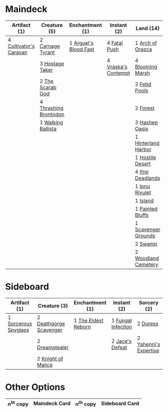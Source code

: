 
# Maindeck

|                                          Artifact (1)                                           |                                          Creature (5)                                          |                                        Enchantment (1)                                         |                                         Instant (2)                                          |                                          Land (14)                                           |                                          Planeswalker (1)                                           |                                           Sorcery (3)                                           |  Unknown (1)   |
|-------------------------------------------------------------------------------------------------|------------------------------------------------------------------------------------------------|------------------------------------------------------------------------------------------------|----------------------------------------------------------------------------------------------|----------------------------------------------------------------------------------------------|-----------------------------------------------------------------------------------------------------|-------------------------------------------------------------------------------------------------|----------------|
|4 [Cultivator's Caravan](http://gatherer.wizards.com/Pages/Card/Details.aspx?multiverseid=417776)|2 [Carnage Tyrant](http://gatherer.wizards.com/Pages/Card/Details.aspx?multiverseid=435334)     |1 [Arguel's Blood Fast](http://gatherer.wizards.com/Pages/Card/Details.aspx?multiverseid=439316)|4 [Fatal Push](http://gatherer.wizards.com/Pages/Card/Details.aspx?multiverseid=423724)       |1 [Arch of Orazca](http://gatherer.wizards.com/Pages/Card/Details.aspx?multiverseid=439849)   |1 [Liliana, Death's Majesty](http://gatherer.wizards.com/Pages/Card/Details.aspx?multiverseid=426799)|1 [Battle at the Bridge](http://gatherer.wizards.com/Pages/Card/Details.aspx?multiverseid=423720)|1 Never / Return|
|                                                                                                 |3 [Hostage Taker](http://gatherer.wizards.com/Pages/Card/Details.aspx?multiverseid=435379)      |                                                                                                |4 [Vraska's Contempt](http://gatherer.wizards.com/Pages/Card/Details.aspx?multiverseid=435283)|4 [Blooming Marsh](http://gatherer.wizards.com/Pages/Card/Details.aspx?multiverseid=417816)   |                                                                                                     |2 [Duress](http://gatherer.wizards.com/Pages/Card/Details.aspx?multiverseid=None)                |                |
|                                                                                                 |2 [The Scarab God](http://gatherer.wizards.com/Pages/Card/Details.aspx?multiverseid=430688)     |                                                                                                |                                                                                              |2 [Fetid Pools](http://gatherer.wizards.com/Pages/Card/Details.aspx?multiverseid=426945)      |                                                                                                     |4 [Hour of Promise](http://gatherer.wizards.com/Pages/Card/Details.aspx?multiverseid=430809)     |                |
|                                                                                                 |4 [Thrashing Brontodon](http://gatherer.wizards.com/Pages/Card/Details.aspx?multiverseid=439805)|                                                                                                |                                                                                              |2 [Forest](http://gatherer.wizards.com/Pages/Card/Details.aspx?multiverseid=439605)           |                                                                                                     |                                                                                                 |                |
|                                                                                                 |1 [Walking Ballista](http://gatherer.wizards.com/Pages/Card/Details.aspx?multiverseid=423848)   |                                                                                                |                                                                                              |3 [Hashep Oasis](http://gatherer.wizards.com/Pages/Card/Details.aspx?multiverseid=430866)     |                                                                                                     |                                                                                                 |                |
|                                                                                                 |                                                                                                |                                                                                                |                                                                                              |1 [Hinterland Harbor](http://gatherer.wizards.com/Pages/Card/Details.aspx?multiverseid=241988)|                                                                                                     |                                                                                                 |                |
|                                                                                                 |                                                                                                |                                                                                                |                                                                                              |1 [Hostile Desert](http://gatherer.wizards.com/Pages/Card/Details.aspx?multiverseid=430867)   |                                                                                                     |                                                                                                 |                |
|                                                                                                 |                                                                                                |                                                                                                |                                                                                              |4 [Ifnir Deadlands](http://gatherer.wizards.com/Pages/Card/Details.aspx?multiverseid=430868)  |                                                                                                     |                                                                                                 |                |
|                                                                                                 |                                                                                                |                                                                                                |                                                                                              |1 [Ipnu Rivulet](http://gatherer.wizards.com/Pages/Card/Details.aspx?multiverseid=430869)     |                                                                                                     |                                                                                                 |                |
|                                                                                                 |                                                                                                |                                                                                                |                                                                                              |1 [Island](http://gatherer.wizards.com/Pages/Card/Details.aspx?multiverseid=439602)           |                                                                                                     |                                                                                                 |                |
|                                                                                                 |                                                                                                |                                                                                                |                                                                                              |1 [Painted Bluffs](http://gatherer.wizards.com/Pages/Card/Details.aspx?multiverseid=426948)   |                                                                                                     |                                                                                                 |                |
|                                                                                                 |                                                                                                |                                                                                                |                                                                                              |1 [Scavenger Grounds](http://gatherer.wizards.com/Pages/Card/Details.aspx?multiverseid=430871)|                                                                                                     |                                                                                                 |                |
|                                                                                                 |                                                                                                |                                                                                                |                                                                                              |2 [Swamp](http://gatherer.wizards.com/Pages/Card/Details.aspx?multiverseid=439603)            |                                                                                                     |                                                                                                 |                |
|                                                                                                 |                                                                                                |                                                                                                |                                                                                              |2 [Woodland Cemetery](http://gatherer.wizards.com/Pages/Card/Details.aspx?multiverseid=241983)|                                                                                                     |                                                                                                 |                |


# Sideboard

|                                         Artifact (1)                                          |                                          Creature (3)                                           |                                       Enchantment (1)                                        |                                         Instant (2)                                         |                                          Sorcery (2)                                           |
|-----------------------------------------------------------------------------------------------|-------------------------------------------------------------------------------------------------|----------------------------------------------------------------------------------------------|---------------------------------------------------------------------------------------------|------------------------------------------------------------------------------------------------|
|1 [Sorcerous Spyglass](http://gatherer.wizards.com/Pages/Card/Details.aspx?multiverseid=435407)|2 [Deathgorge Scavenger](http://gatherer.wizards.com/Pages/Card/Details.aspx?multiverseid=435339)|1 [The Eldest Reborn](http://gatherer.wizards.com/Pages/Card/Details.aspx?multiverseid=442978)|1 [Fungal Infection](http://gatherer.wizards.com/Pages/Card/Details.aspx?multiverseid=442982)|2 [Duress](http://gatherer.wizards.com/Pages/Card/Details.aspx?multiverseid=None)               |
|                                                                                               |2 [Dreamstealer](http://gatherer.wizards.com/Pages/Card/Details.aspx?multiverseid=430752)        |                                                                                              |2 [Jace's Defeat](http://gatherer.wizards.com/Pages/Card/Details.aspx?multiverseid=430727)   |2 [Yahenni's Expertise](http://gatherer.wizards.com/Pages/Card/Details.aspx?multiverseid=423742)|
|                                                                                               |2 [Knight of Malice](http://gatherer.wizards.com/Pages/Card/Details.aspx?multiverseid=442985)    |                                                                                              |                                                                                             |                                                                                                |


# Other Options

|*n*<sup>th</sup> copy|Maindeck Card|*n*<sup>th</sup> copy|Sideboard Card|
|---------------------|-------------|---------------------|--------------|

